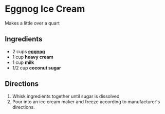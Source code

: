 # Eggnog Ice Cream

Makes a little over a quart

## Ingredients

- 2 cups [**eggnog**](Drinks\Eggnog.md)
- 1 cup **heavy cream**
- 1 cup **milk**
- 1/2 cup **coconut sugar**

## Directions

1. Whisk ingredients together until sugar is dissolved
1. Pour into an ice cream maker and freeze according to manufacturer's directions.
